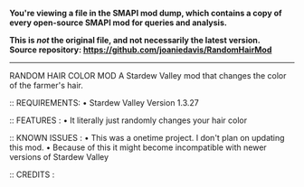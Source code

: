 **You're viewing a file in the SMAPI mod dump, which contains a copy of every open-source SMAPI mod
for queries and analysis.**

**This is _not_ the original file, and not necessarily the latest version.**  
**Source repository: https://github.com/joaniedavis/RandomHairMod**

----

RANDOM HAIR COLOR MOD
A Stardew Valley mod that changes the color of the farmer's hair.


:: REQUIREMENTS:
• Stardew Valley Version 1.3.27

:: FEATURES :
• It literally just randomly changes your hair color


::  KNOWN ISSUES :
• This was a onetime project. I don't plan on updating this mod.
• Because of this it might become incompatible with newer versions of Stardew Valley


::  CREDITS : 
